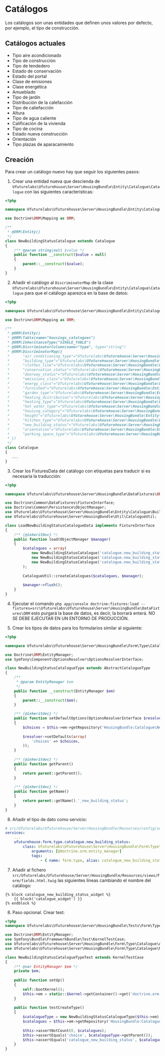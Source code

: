 Catálogos
=========
Los catálogos son unas entidades que definen unos valores por defecto, por ejemplo, el tipo de construcción.

Catálogos actuales
----------------------

 - Tipo aire acondicionado
 - Tipo de construcción
 - Tipo de tendedero
 - Estado de conservación
 - Estado del portal
 - Clase de emisiones
 - Clase energética
 - Amueblado
 - Tipo de jardín
 - Distribución de la calefacción
 - Tipo de caliefacción
 - Altura
 - Tipo de agua caliente
 - Calificación de la vivienda
 - Tipo de cocina
 - Estado nueva construcción
 - Orientación
 - Tipo plazas de aparacamiento

Creación
----------
Para crear un catálogo nuevo hay que seguir los siguientes pasos:

 1. Crear una entidad nueva que descienda de `Ufuturelabs\Ufuturehouse\Server\HousingBundle\Entity\Catalogue\Catalogue` con las siguientes características:

  ```php
  <?php

  namespace Ufuturelabs\Ufuturehouse\Server\HousingBundle\Entity\Catalogue;

  use Doctrine\ORM\Mapping as ORM;

  /**
   * @ORM\Entity()
   */
  class NewBuildingStatusCatalogue extends Catalogue
  {
      /** @param string|null $value */
      public function __construct($value = null)
      {
          parent::__construct($value);
      }
  }
  ```
  
 2. Añadir el catálogo al `DiscriminatorMap` de la clase `Ufuturelabs\Ufuturehouse\Server\HousingBundle\Entity\Catalogue\Catalogue` para que el catálogo aparezca en la base de datos:
 
 ```php
 <?php

 namespace Ufuturelabs\Ufuturehouse\Server\HousingBundle\Entity\Catalogue;
 
 use Doctrine\ORM\Mapping as ORM;
 
 /**
  * @ORM\Entity()
  * @ORM\Table(name="housings_catalogues")
  * @ORM\InheritanceType("SINGLE_TABLE")
  * @ORM\DiscriminatorColumn(name="type", type="string")
  * @ORM\DiscriminatorMap({
  *      "air_conditioning_type"="Ufuturelabs\Ufuturehouse\Server\HousingBundle\Entity\Catalogue\AirConditioningTypeCatalogue",
  *      "building_type"="Ufuturelabs\Ufuturehouse\Server\HousingBundle\Entity\Catalogue\BuildingTypeCatalogue",
  *      "clothes_line"="Ufuturelabs\Ufuturehouse\Server\HousingBundle\Entity\Catalogue\ClothesLineCatalogue",
  *      "conservation_status"="Ufuturelabs\Ufuturehouse\Server\HousingBundle\Entity\Catalogue\ConservationStatusCatalogue",
  *      "doorway_status"="Ufuturelabs\Ufuturehouse\Server\HousingBundle\Entity\Catalogue\DoorwayStatusCatalogue",
  *      "emissions_class"="Ufuturelabs\Ufuturehouse\Server\HousingBundle\Entity\Catalogue\EmissionsClassCatalogue",
  *      "energy_class"="Ufuturelabs\Ufuturehouse\Server\HousingBundle\Entity\Catalogue\EnergyClassCatalogue",
  *      "furnished"="Ufuturelabs\Ufuturehouse\Server\HousingBundle\Entity\Catalogue\FurnishedCatalogue",
  *      "garden_type"="Ufuturelabs\Ufuturehouse\Server\HousingBundle\Entity\Catalogue\GardenTypeCatalogue",
  *      "heating_distribution"="Ufuturelabs\Ufuturehouse\Server\HousingBundle\Entity\Catalogue\HeatingDistributionCatalogue",
  *      "heating_type"="Ufuturelabs\Ufuturehouse\Server\HousingBundle\Entity\Catalogue\HeatingTypeCatalogue",
  *      "hot_water_type"="Ufuturelabs\Ufuturehouse\Server\HousingBundle\Entity\Catalogue\HotWaterTypeCatalogue",
  *      "housing_category"="Ufuturelabs\Ufuturehouse\Server\HousingBundle\Entity\Catalogue\HousingCategoryCatalogue",
  *      "height"="Ufuturelabs\Ufuturehouse\Server\HousingBundle\Entity\Catalogue\HeightCatalogue",
  *      "kitchen_type"="Ufuturelabs\Ufuturehouse\Server\HousingBundle\Entity\Catalogue\KitchenTypeCatalogue",
  *      "new_building_status"="Ufuturelabs\Ufuturehouse\Server\HousingBundle\Entity\Catalogue\NewBuildingStatusCatalogue",
  *      "orientation"="Ufuturelabs\Ufuturehouse\Server\HousingBundle\Entity\Catalogue\OrientationCatalogue",
  *      "parking_space_type"="Ufuturelabs\Ufuturehouse\Server\HousingBundle\Entity\Catalogue\ParkingSpaceTypeCatalogue"
  * })
  */
 class Catalogue
 {
   	...
 }
 ```
 
 3. Crear los FixturesData del catálogo con etiquetas para traducir si es necesaria la traducción:
 
 ```php
 <?php
 
 namespace Ufuturelabs\Ufuturehouse\Server\HousingBundle\DataFixtures\ORM;

 use Doctrine\Common\DataFixtures\FixtureInterface;
 use Doctrine\Common\Persistence\ObjectManager;
 use Ufuturelabs\Ufuturehouse\Server\HousingBundle\Entity\Catalogue\BuildingTypeCatalogue;
 use Ufuturelabs\Ufuturehouse\Server\HousingBundle\Util\CatalogueUtil;
 
 class LoadNewBuildingStatusCatalogueData implements FixtureInterface
 {
     /** {@inheritDoc} */
     public function load(ObjectManager $manager)
     {
         $catalogues = array(
             new NewBuildingStatusCatalogue('catalogue.new_building_status.in_short'),
             new NewBuildingStatusCatalogue('catalogue.new_building_status.on_building'),
             new NewBuildingStatusCatalogue('catalogue.new_building_status.on_project'),
         );
         
         CatalogueUtil::createCatalogues($catalogues, $manager);
         
         $manager->flush();
     }
 }
 ```
 
 4. Ejecutar el comando `php app/console doctrine:fixtures:load --fixtures=src\Ufuturelabs\Ufuturehouse\Server\HousingBundle\DataFixtures\ORM` esto purgará la base de datos, es decir, la borrará enterá. NO SE DEBE EJECUTAR EN UN ENTORNO DE PRODUCCIÓN.
 
 5. Crear los tipos de datos para los formularios similar al siguiente:
 
 ```php
 <?php
 
 namespace Ufuturelabs\Ufuturehouse\Server\HousingBundle\Form\Type\Catalogue;

 use Doctrine\ORM\EntityManager;
 use Symfony\Component\OptionsResolver\OptionsResolverInterface;
 
 class NewBuildingStatusCatalogueType extends AbstractCatalogueType
 {
     /**
      * @param EntityManager $em
      */
     public function __construct(EntityManager $em)
     {
         parent::__construct($em);
     }
 
     /** {@inheritdoc} */
     public function setDefaultOptions(OptionsResolverInterface $resolver)
     {
         $choices = $this->em->getRepository('HousingBundle:Catalogue\NewBuildingStatusCatalogue')->findAll();
         
         $resolver->setDefaults(array(
             'choices' => $choices,
         ));
     }
     
     /** {@inheritdoc} */
     public function getParent()
     {
         return parent::getParent();
     }
     
     /** {@inheritdoc} */
     public function getName()
     {
         return parent::getName().'_new_building_status';
     }
 }
 ```
 
 8. Añadir el tipo de dato como servicio:
 
 ```yaml
 # src/Ufuturelabs/Ufuturehouse/Server/HousingBundle/Resources/config/services.yml
 services:
     ...
     ufuturehouse.form.type.catalogue.new_building_status:
         class: Ufuturelabs\Ufuturehouse\Server\HousingBundle\Form\Type\Catalogue\NewBuildingStatusCatalogueType
             arguments: [@doctrine.orm.entity_manager]
             tags:
                 - { name: form.type, alias: catalogue_new_building_status }
 ```
 
 7. Añadir al fichero `src/Ufuturelabs/Ufuturehouse/Server/HousingBundle/Resources/views/Form/fields.html.twig` las siguientes líneas cambiando el nombre del catálogo:
 
 ```twig
 {% block catalogue_new_building_status_widget %}
     {{ block('catalogue_widget') }}
 {% endblock %}
 ```
 
 8. Paso opcional. Crear test:
 
 ```php
 <?php
 namespace Ufuturelabs\Ufuturehouse\Server\HousingBundle\Tests\Form\Type\Catalogue;
 
 use Doctrine\ORM\EntityManager;
 use Symfony\Bundle\FrameworkBundle\Test\KernelTestCase;
 use Ufuturelabs\Ufuturehouse\Server\HousingBundle\Form\Type\Catalogue\AirConditioningTypeCatalogueType;
 use Ufuturelabs\Ufuturehouse\Server\HousingBundle\Form\Type\Catalogue\NewBuildingStatusCatalogueType;
 
 class NewBuildingStatusCatalogueTypeTest extends KernelTestCase
 {
     /** @var EntityManager $em */
     private $em;
     
     public function setUp()
     {
         self::bootKernel();
         $this->em = static::$kernel->getContainer()->get('doctrine.orm.entity_manager');
     }
     
     public function testCreateType()
     {
         $catalogueType = new NewBuildingStatusCatalogueType($this->em);
         $catalogues = $this->em->getRepository('HousingBundle:Catalogue\NewBuildingStatusCatalogue')->findAll();
         
         $this->assertNotCount(0, $catalogues);
         $this->assertEquals('choice', $catalogueType->getParent());
         $this->assertEquals('catalogue_new_building_status', $catalogueType->getName());
     }
 }
 ```
 